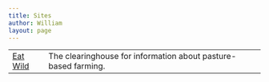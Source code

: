 ```yaml
---
title: Sites
author: William
layout: page
---
```


<table align="center" width="100%">
	<tbody>
		<tr>
			<td valign="top" align="left">
				<a href="http://www.eatwild.com/" target="blank">Eat Wild</a>
			</td>
			<td>The clearinghouse for information about pasture-based farming.</td>
		</tr>
	</tbody>
</table>